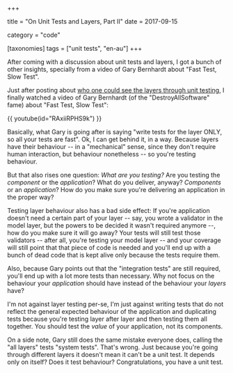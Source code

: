 +++

title = "On Unit Tests and Layers, Part II"
date = 2017-09-15

category = "code"

[taxonomies]
tags = ["unit tests", "en-au"]
+++

After coming with a discussion about unit tests and layers, I got a
bunch of other insights, specially from a video of Gary Bernhardt
about "Fast Test, Slow Test".

<!-- more -->

Just after posting about 
[who one could see the layers through unit testing](./code/on-unittests-and-layers.md),
I finally watched a video of Gary
Bernhardt (of the "DestroyAllSoftware" fame) about "Fast Test, Slow Test":

{{ youtube(id="RAxiiRPHS9k") }}

Basically, what Gary is going after is saying "write tests for the layer ONLY,
so all your tests are fast". Ok, I can get behind it, in a way. Because layers
have their behaviour -- in a "mechanical" sense, since they don't require
human interaction, but behaviour nonetheless -- so you're testing behaviour.

But that also rises one question: *What are you testing?* Are you testing the
*component* or the *application*? What do you deliver, anyway? *Components* or
an *application*? How do you make sure you're delivering an application in the
proper way?

Testing layer behaviour also has a bad side effect: If you're application
doesn't need a certain part of your layer -- say, you wrote a validator in the
model layer, but the powers to be decided it wasn't required anymore --, how
do you make sure it will go away? Your tests will still test those validators
-- after all, you're testing your model layer -- and your coverage will still
point that that piece of code is needed and you'll end up with a bunch of dead
code that is kept alive only because the tests require them.

Also, because Gary points out that the "integration tests" are still required,
you'll end up with a lot more tests than necessary. Why not focus on the
behaviour your *application* should have instead of the behaviour your
*layers* have?

I'm not against layer testing per-se, I'm just against writing tests that do
not reflect the general expected behaviour of the application and duplicating
tests because you're testing layer after layer and then testing them all
together. You should test the *value* of your application, not its components.

On a side note, Gary still does the same mistake everyone does, calling the
"all layers" tests "system tests". That's wrong. Just because you're going
through different layers it doesn't mean it can't be a unit test. It depends
only on itself? Does it test behaviour? Congratulations, you have a unit test.
